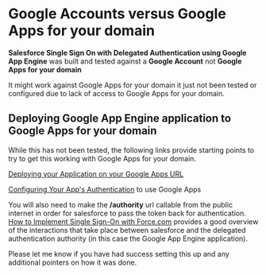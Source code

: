 # Google Accounts versus Google Apps for your domain #

**Salesforce Single Sign On with Delegated Authentication using Google App Engine** was built and tested against a **Google Account** not **Google Apps for your domain**

It might work against Google Apps for your domain it just not been tested or configured due to lack of access to Google Apps for your domain.

## Deploying Google App Engine application to Google Apps for your domain ##

While this has not been tested, the following links provide starting points to try to get this working with Google Apps for your domain.

[Deploying your Application on your Google Apps URL](http://code.google.com/appengine/articles/domains.html)

[Configuring Your App's Authentication](http://code.google.com/appengine/articles/domains.html) to use Google Apps

You will also need to make the **/authority** url callable from the public internet in order for salesforce to pass the token back for authentication. [How to Implement Single Sign-On with Force.com](http://wiki.developerforce.com/index.php/How_to_Implement_Single_Sign-On_with_Force.com) provides a good overview of the interactions that take place between salesforce and the delegated authentication authority (in this case the Google App Engine application).


Please let me know if you have had success setting this up and any additional pointers on how it was done.